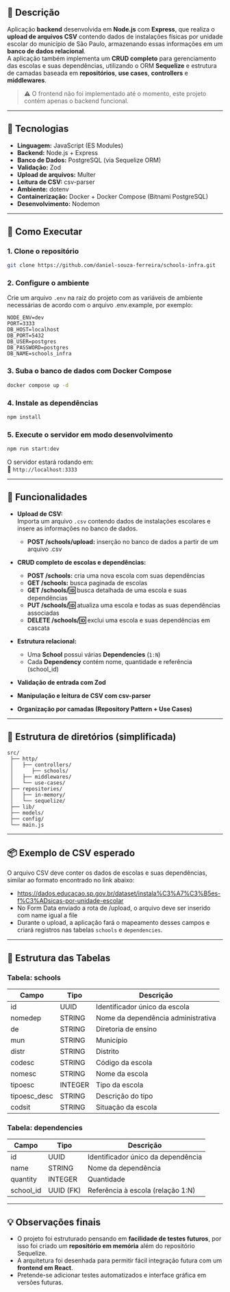 
## 📘 Descrição
Aplicação **backend** desenvolvida em **Node.js** com **Express**, que realiza o **upload de arquivos CSV** contendo dados de instalações físicas por unidade escolar do município de São Paulo, armazenando essas informações em um **banco de dados relacional**.  
A aplicação também implementa um **CRUD completo** para gerenciamento das escolas e suas dependências, utilizando o ORM **Sequelize** e estrutura de camadas baseada em **repositórios**, **use cases**, **controllers** e **middlewares**.

> ⚠️ O frontend não foi implementado até o momento, este projeto contém apenas o backend funcional.

---

## 🧠 Tecnologias

- **Linguagem:** JavaScript (ES Modules)
- **Backend:** Node.js + Express
- **Banco de Dados:** PostgreSQL (via Sequelize ORM)
- **Validação:** Zod
- **Upload de arquivos:** Multer
- **Leitura de CSV:** csv-parser
- **Ambiente:** dotenv
- **Containerização:** Docker + Docker Compose (Bitnami PostgreSQL)
- **Desenvolvimento:** Nodemon

---

## 🚀 Como Executar

### 1. Clone o repositório
```bash
git clone https://github.com/daniel-souza-ferreira/schools-infra.git
```

### 2. Configure o ambiente
Crie um arquivo `.env` na raiz do projeto com as variáveis de ambiente necessárias de acordo com o arquivo .env.example, por exemplo:
```env
NODE_ENV=dev
PORT=3333
DB_HOST=localhost
DB_PORT=5432
DB_USER=postgres
DB_PASSWORD=postgres
DB_NAME=schools_infra
```

### 3. Suba o banco de dados com Docker Compose
```bash
docker compose up -d
```

### 4. Instale as dependências
```bash
npm install
```

### 5. Execute o servidor em modo desenvolvimento
```bash
npm run start:dev
```

O servidor estará rodando em:  
📍 `http://localhost:3333`

---

## 🧩 Funcionalidades

- **Upload de CSV:**  
  Importa um arquivo `.csv` contendo dados de instalações escolares e insere as informações no banco de dados.
  - **POST /schools/upload:** inserção no banco de dados a partir de um arquivo .csv  

- **CRUD completo de escolas e dependências:**  
  - **POST /schools:** cria uma nova escola com suas dependências  
  - **GET /schools:** busca paginada de escolas  
  - **GET /schools/:id:** busca detalhada de uma escola e suas dependências  
  - **PUT /schools/:id:** atualiza uma escola e todas as suas dependências associadas  
  - **DELETE /schools/:id:** exclui uma escola e suas dependências em cascata

- **Estrutura relacional:**  
  - Uma **School** possui várias **Dependencies** (`1:N`)  
  - Cada **Dependency** contém nome, quantidade e referência (school_id)

- **Validação de entrada com Zod**
- **Manipulação e leitura de CSV com csv-parser**
- **Organização por camadas (Repository Pattern + Use Cases)**

---

## 🧪 Estrutura de diretórios (simplificada)
```
src/
 ├── http/
 │   ├── controllers/
 │      ├── schools/
 │   ├── middlewares/
 │   └── use-cases/
 ├── repositories/
 │   ├── in-memory/
 │   └── sequelize/
 ├── lib/
 ├── models/
 ├── config/
 └── main.js
```

---

## 📦 Exemplo de CSV esperado

O arquivo CSV deve conter os dados de escolas e suas dependências, similar ao formato encontrado no link abaixo:
 - https://dados.educacao.sp.gov.br/dataset/instala%C3%A7%C3%B5es-f%C3%ADsicas-por-unidade-escolar
 - No Form Data enviado a rota de /upload, o arquivo deve ser inserido com name igual a file
 - Durante o upload, a aplicação fará o mapeamento desses campos e criará registros nas tabelas `schools` e `dependencies`.

---

## 🧱 Estrutura das Tabelas

### Tabela: **schools**
| Campo | Tipo | Descrição |
|-------|------|------------|
| id | UUID | Identificador único da escola |
| nomedep | STRING | Nome da dependência administrativa |
| de | STRING | Diretoria de ensino |
| mun | STRING | Município |
| distr | STRING | Distrito |
| codesc | STRING | Código da escola |
| nomesc | STRING | Nome da escola |
| tipoesc | INTEGER | Tipo da escola |
| tipoesc_desc | STRING | Descrição do tipo |
| codsit | STRING | Situação da escola |

### Tabela: **dependencies**
| Campo | Tipo | Descrição |
|-------|------|------------|
| id | UUID | Identificador único da dependência |
| name | STRING | Nome da dependência |
| quantity | INTEGER | Quantidade |
| school_id | UUID (FK) | Referência à escola (relação 1:N) |

---

## 💡 Observações finais
- O projeto foi estruturado pensando em **facilidade de testes futuros**, por isso foi criado um **repositório em memória** além do repositório Sequelize.  
- A arquitetura foi desenhada para permitir fácil integração futura com um **frontend em React**.  
- Pretende-se adicionar testes automatizados e interface gráfica em versões futuras.
